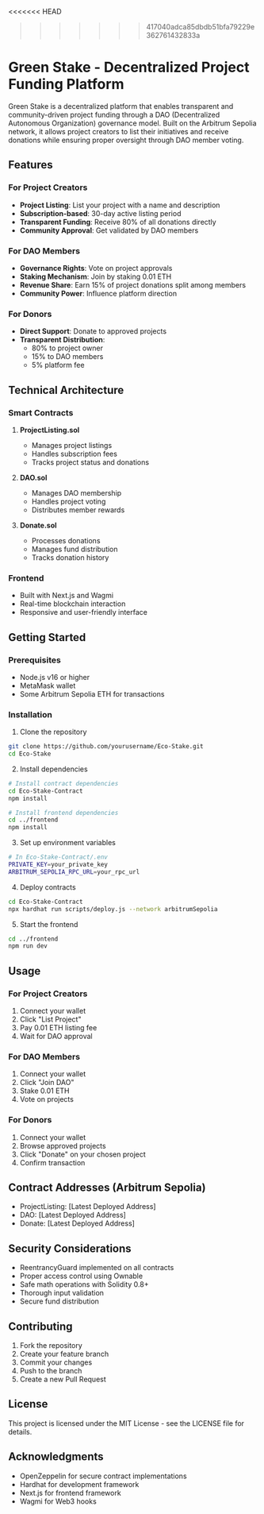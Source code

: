 <<<<<<< HEAD
>>>>>>> 417040adca85dbdb51bfa79229e362761432833a
# Green Stake - Decentralized Project Funding Platform

Green Stake is a decentralized platform that enables transparent and community-driven project funding through a DAO (Decentralized Autonomous Organization) governance model. Built on the Arbitrum Sepolia network, it allows project creators to list their initiatives and receive donations while ensuring proper oversight through DAO member voting.

## Features

### For Project Creators
- **Project Listing**: List your project with a name and description
- **Subscription-based**: 30-day active listing period
- **Transparent Funding**: Receive 80% of all donations directly
- **Community Approval**: Get validated by DAO members

### For DAO Members
- **Governance Rights**: Vote on project approvals
- **Staking Mechanism**: Join by staking 0.01 ETH
- **Revenue Share**: Earn 15% of project donations split among members
- **Community Power**: Influence platform direction

### For Donors
- **Direct Support**: Donate to approved projects
- **Transparent Distribution**:
  - 80% to project owner
  - 15% to DAO members
  - 5% platform fee

## Technical Architecture

### Smart Contracts
1. **ProjectListing.sol**
   - Manages project listings
   - Handles subscription fees
   - Tracks project status and donations

2. **DAO.sol**
   - Manages DAO membership
   - Handles project voting
   - Distributes member rewards

3. **Donate.sol**
   - Processes donations
   - Manages fund distribution
   - Tracks donation history

### Frontend
- Built with Next.js and Wagmi
- Real-time blockchain interaction
- Responsive and user-friendly interface

## Getting Started

### Prerequisites
- Node.js v16 or higher
- MetaMask wallet
- Some Arbitrum Sepolia ETH for transactions

### Installation

1. Clone the repository
```bash
git clone https://github.com/yourusername/Eco-Stake.git
cd Eco-Stake
```

2. Install dependencies
```bash
# Install contract dependencies
cd Eco-Stake-Contract
npm install

# Install frontend dependencies
cd ../frontend
npm install
```

3. Set up environment variables
```bash
# In Eco-Stake-Contract/.env
PRIVATE_KEY=your_private_key
ARBITRUM_SEPOLIA_RPC_URL=your_rpc_url
```

4. Deploy contracts
```bash
cd Eco-Stake-Contract
npx hardhat run scripts/deploy.js --network arbitrumSepolia
```

5. Start the frontend
```bash
cd ../frontend
npm run dev
```

## Usage

### For Project Creators
1. Connect your wallet
2. Click "List Project"
3. Pay 0.01 ETH listing fee
4. Wait for DAO approval

### For DAO Members
1. Connect your wallet
2. Click "Join DAO"
3. Stake 0.01 ETH
4. Vote on projects

### For Donors
1. Connect your wallet
2. Browse approved projects
3. Click "Donate" on your chosen project
4. Confirm transaction

## Contract Addresses (Arbitrum Sepolia)

- ProjectListing: [Latest Deployed Address]
- DAO: [Latest Deployed Address]
- Donate: [Latest Deployed Address]

## Security Considerations

- ReentrancyGuard implemented on all contracts
- Proper access control using Ownable
- Safe math operations with Solidity 0.8+
- Thorough input validation
- Secure fund distribution

## Contributing

1. Fork the repository
2. Create your feature branch
3. Commit your changes
4. Push to the branch
5. Create a new Pull Request

## License

This project is licensed under the MIT License - see the LICENSE file for details.

## Acknowledgments

- OpenZeppelin for secure contract implementations
- Hardhat for development framework
- Next.js for frontend framework
- Wagmi for Web3 hooks
